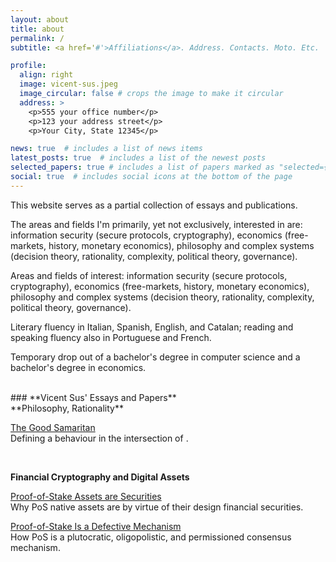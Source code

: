 ```yaml
---
layout: about
title: about
permalink: /
subtitle: <a href='#'>Affiliations</a>. Address. Contacts. Moto. Etc.

profile:
  align: right
  image: vicent-sus.jpeg
  image_circular: false # crops the image to make it circular
  address: >
    <p>555 your office number</p>
    <p>123 your address street</p>
    <p>Your City, State 12345</p>

news: true  # includes a list of news items
latest_posts: true  # includes a list of the newest posts
selected_papers: true # includes a list of papers marked as "selected={true}"
social: true  # includes social icons at the bottom of the page
---
```


This website serves as a partial collection of essays and publications.

The areas and fields I'm primarily, yet not exclusively, interested in are: information security (secure protocols, cryptography), economics (free-markets, history, monetary economics), philosophy and complex systems (decision theory, rationality, complexity, political theory, governance).

Areas and fields of interest: information security (secure protocols, cryptography), economics (free-markets, history, monetary economics), philosophy and complex systems (decision theory, rationality, complexity, political theory, governance).

Literary fluency in Italian, Spanish, English, and Catalan; reading and speaking fluency also in Portuguese and French.

Temporary drop out of a bachelor's degree in computer science and a bachelor's degree in economics.

<br>
### **Vicent Sus' Essays and Papers**
<br>
**Philosophy, Rationality**

[The Good Samaritan](#)  
Defining a behaviour in the intersection of .

<br>

**Financial Cryptography and Digital Assets**

[Proof-of-Stake Assets are Securities](#)  
Why PoS native assets are by virtue of their design financial securities.

[Proof-of-Stake Is a Defective Mechanism](#)  
How PoS is a plutocratic, oligopolistic, and permissioned consensus mechanism.


<br>
